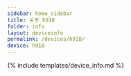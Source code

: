 ```yaml
---
sidebar: home_sidebar
title: 关于 h918
folder: info
layout: deviceinfo
permalink: /devices/h918/
device: h918
---
```

{% include templates/device_info.md %}
